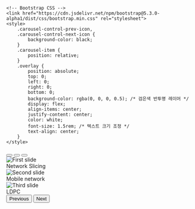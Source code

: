 <!DOCTYPE html>
<html lang="ko">
<head>
    <meta charset="UTF-8">
    <meta name="viewport" content="width=device-width, initial-scale=1.0">
    <title>My Hugo Site</title>

    <!-- Bootstrap CSS -->
    <link href="https://cdn.jsdelivr.net/npm/bootstrap@5.3.0-alpha1/dist/css/bootstrap.min.css" rel="stylesheet">
    <style>
        .carousel-control-prev-icon,
        .carousel-control-next-icon {
            background-color: black; 
        }
        .carousel-item {
            position: relative;
        }
        .overlay {
            position: absolute;
            top: 0;
            left: 0;
            right: 0;
            bottom: 0;
            background-color: rgba(0, 0, 0, 0.5); /* 검은색 반투명 레이어 */
            display: flex;
            align-items: center;
            justify-content: center;
            color: white;
            font-size: 1.5rem; /* 텍스트 크기 조정 */
            text-align: center;
        }
    </style>    
</head>
<body>
<!-- 이미지 슬라이더 추가 -->
<div id="carouselExampleIndicators" class="carousel slide" data-bs-ride="carousel">
    <div class="carousel-indicators">
        <button type="button" data-bs-target="#carouselExampleIndicators" data-bs-slide-to="0" class="active" aria-current="true" aria-label="Slide 1"></button>
        <button type="button" data-bs-target="#carouselExampleIndicators" data-bs-slide-to="1" aria-label="Slide 2"></button>
        <button type="button" data-bs-target="#carouselExampleIndicators" data-bs-slide-to="2" aria-label="Slide 3"></button>
    </div>
    <div class="carousel-inner">
        <div class="carousel-item active">
            <img src="https://search.pstatic.net/sunny/?src=https%3A%2F%2Fmedia.licdn.com%2Fdms%2Fimage%2FC5612AQFB2wgvyvJgtw%2Farticle-cover_image-shrink_720_1280%2F0%2F1638590650925%3Fe%3D2147483647%26v%3Dbeta%26t%3DsGdKRw4Xez-OPFXEHKqQsPTNSk6VVczcwnb-1-Tc2Gs&type=sc960_832" class="d-block w-100" alt="First slide">
            <div class="overlay">Network Slicing</div>
        </div>
        <div class="carousel-item">
            <img src="https://search.pstatic.net/sunny/?src=https%3A%2F%2Fmedia-exp1.licdn.com%2Fdms%2Fimage%2FD4E12AQHKEg8wMQqB2Q%2Farticle-cover_image-shrink_720_1280%2F0%2F1666023444578%3Fe%3D2147483647%26v%3Dbeta%26t%3DLtqVVBH-S9_dVCjNkE5pCUECshvI77AjKL4ygiyLASA&type=sc960_832" class="d-block w-100" alt="Second slide">
            <div class="overlay">Mobile network</div>
        </div>
        <div class="carousel-item">
            <img src="https://search.pstatic.net/common/?src=http%3A%2F%2Fblogfiles.naver.net%2F20091013_61%2Fkaiser38_1255412195831oOtX5_jpg%2Fa_kaiser38.jpg&type=sc960_832" class="d-block w-100" alt="Third slide">
            <div class="overlay">LDPC</div>
        </div>
    </div>
    <button class="carousel-control-prev" type="button" data-bs-target="#carouselExampleIndicators" data-bs-slide="prev">
        <span class="carousel-control-prev-icon" aria-hidden="true"></span>
        <span class="visually-hidden">Previous</span>
    </button>
    <button class="carousel-control-next" type="button" data-bs-target="#carouselExampleIndicators" data-bs-slide="next">
        <span class="carousel-control-next-icon" aria-hidden="true"></span>
        <span class="visually-hidden">Next</span>
    </button>
</div>

<!-- Bootstrap JS -->
<script src="https://cdn.jsdelivr.net/npm/bootstrap@5.3.0-alpha1/dist/js/bootstrap.bundle.min.js"></script>

</body>
</html>
